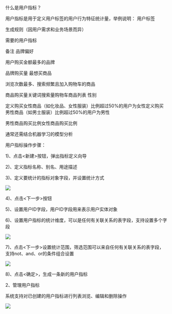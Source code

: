 什么是用户指标？

用户指标是用于定义用户标签的用户行为特征统计量，举例说明：
用户标签
 
生成规则（因用户需求和业务场景而异）
 
需要的用户指标
 
备注 品牌偏好
 
用户购买金额最多的品牌
 
品牌购买量 最想买商品
 
浏览次数最多、搜索频繁且加入购物车的商品
 
商品购买量关键词搜索量购物车商品列表 性别
 
定义购买女性商品（如化妆品、女性服装）比例超过50%的用户为女性定义购买男性商品（如男士服装）比例超过50%的用户为男性
 
男性商品购买比例女性商品购买比例
 
通常还需结合机器学习的模型分析

用户指标操作步骤：

1)、点击<新建>按钮，弹出指标定义向导

2)、定义指标名称、别名、用途描述

3)、定义要统计的指标对象字段，并设置统计方式

![](https://img1.jcloudcs.com/cms/52ddeca2-f4aa-4724-9d2c-090e7230ea4520170517202420.png)

4)、点击<下一步>按钮

5)、设置用户ID字段，用户ID字段用来表示用户实体对象

6)、设置用户指标的统计维度，可以是任何有关联关系的表字段，支持设置多个字段

![](https://img1.jcloudcs.com/cms/0772decf-dd77-4575-bc18-425cba66909220170517202447.png)

7)、点击<下一步>设置统计范围，筛选范围可以来自任何有关联关系的表字段，支持not、and、or的条件组合设置

![](https://img1.jcloudcs.com/cms/ee4597c3-d557-485b-82a0-02462f5f695620170517202652.png)

8)、点击<确定>，生成一条新的用户指标

2、管理用户指标

系统支持对已创建的用户指标进行列表浏览、编辑和删除操作

![](https://img1.jcloudcs.com/cms/4138fbaa-d376-41f2-8fc2-292d1ce5a58920170517203515.png)